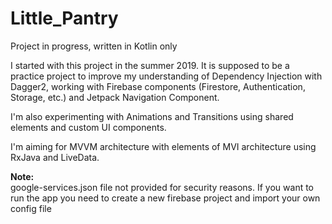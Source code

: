 # Little_Pantry

Project in progress, written in Kotlin only

<p>I started with this project in the summer 2019. It is supposed to be a practice project to improve
my understanding of Dependency Injection with Dagger2, working with Firebase components 
(Firestore, Authentication, Storage, etc.) and Jetpack Navigation Component.</p>
<p>I'm also experimenting with Animations and Transitions using shared elements and custom UI components.</p>
<p>I'm aiming for MVVM architecture with elements of MVI architecture using RxJava and LiveData.</p>
<p><b>Note:</b><br>google-services.json file not provided for security reasons. If you want to run the app you need to create a new firebase project and import your own config file</p>
